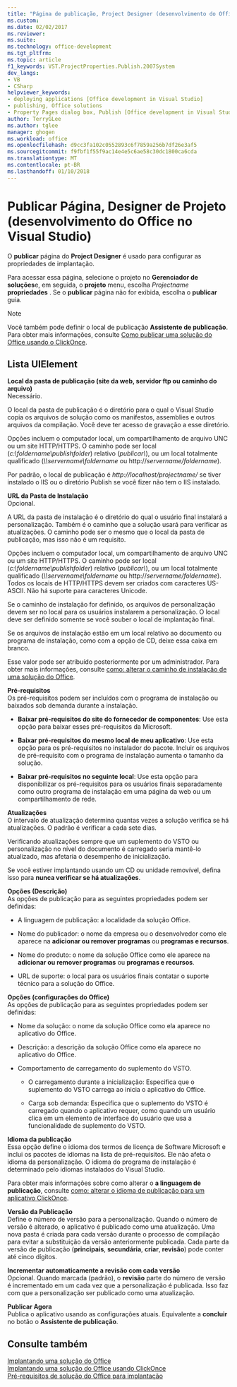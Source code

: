 ```yaml
---
title: "Página de publicação, Project Designer (desenvolvimento do Office no Visual Studio) | Microsoft Docs"
ms.custom: 
ms.date: 02/02/2017
ms.reviewer: 
ms.suite: 
ms.technology: office-development
ms.tgt_pltfrm: 
ms.topic: article
f1_keywords: VST.ProjectProperties.Publish.2007System
dev_langs:
- VB
- CSharp
helpviewer_keywords:
- deploying applications [Office development in Visual Studio]
- publishing, Office solutions
- Property Pages dialog box, Publish [Office development in Visual Studio]
author: TerryGLee
ms.author: tglee
manager: ghogen
ms.workload: office
ms.openlocfilehash: d9cc3fa102c0552893c6f7859a256b7df26e3af5
ms.sourcegitcommit: f9fbf1f55f9ac14e4e5c6ae58c30dc1800ca6cda
ms.translationtype: MT
ms.contentlocale: pt-BR
ms.lasthandoff: 01/10/2018
---
```

# <a name="publish-page-project-designer-office-development-in-visual-studio"></a>Publicar Página, Designer de Projeto (desenvolvimento do Office no Visual Studio)
  O **publicar** página do **Project Designer** é usado para configurar as propriedades de implantação.  
  
 Para acessar essa página, selecione o projeto no **Gerenciador de soluções**e, em seguida, o **projeto** menu, escolha *Projectname* **propriedades** . Se o **publicar** página não for exibida, escolha o **publicar** guia.  
  
> [!NOTE]  
>  Você também pode definir o local de publicação **Assistente de publicação**. Para obter mais informações, consulte [Como publicar uma solução do Office usando o ClickOnce](http://msdn.microsoft.com/en-us/2b6c247e-bc04-4ce4-bb64-c4e79bb3d5b8).  
  
## <a name="uielement-list"></a>Lista UIElement  
 **Local da pasta de publicação (site da web, servidor ftp ou caminho do arquivo)**  
 Necessário.  
  
 O local da pasta de publicação é o diretório para o qual o Visual Studio copia os arquivos de solução como os manifestos, assemblies e outros arquivos da compilação. Você deve ter acesso de gravação a esse diretório.  
  
 Opções incluem o computador local, um compartilhamento de arquivo UNC ou um site HTTP/HTTPS. O caminho pode ser local (*c:\foldername\publishfolder*) relativo (*publicar\\*), ou um local totalmente qualificado (*\\\servername\foldername* ou http://*servername/foldername*).  
  
 Por padrão, o local de publicação é *http://localhost/projectname/* se tiver instalado o IIS ou o diretório Publish se você fizer não tem o IIS instalado.  
  
 **URL da Pasta de Instalação**  
 Opcional.  
  
 A URL da pasta de instalação é o diretório do qual o usuário final instalará a personalização. Também é o caminho que a solução usará para verificar as atualizações. O caminho pode ser o mesmo que o local da pasta de publicação, mas isso não é um requisito.  
  
 Opções incluem o computador local, um compartilhamento de arquivo UNC ou um site HTTP/HTTPS. O caminho pode ser local (*c:\foldername\publishfolder*) relativo (*publicar\\*), ou um local totalmente qualificado (*\\\servername\foldername* ou http://*servername/foldername*). Todos os locais de HTTP/HTTPS devem ser criados com caracteres US-ASCII. Não há suporte para caracteres Unicode.  
  
 Se o caminho de instalação for definido, os arquivos de personalização devem ser no local para os usuários instalarem a personalização. O local deve ser definido somente se você souber o local de implantação final.  
  
 Se os arquivos de instalação estão em um local relativo ao documento ou programa de instalação, como com a opção de CD, deixe essa caixa em branco.  
  
 Esse valor pode ser atribuído posteriormente por um administrador. Para obter mais informações, consulte [como: alterar o caminho de instalação de uma solução do Office](http://msdn.microsoft.com/en-us/d0eaa07b-2d72-4902-899f-2f9fb165b8fd).  
  
 **Pré-requisitos**  
 Os pré-requisitos podem ser incluídos com o programa de instalação ou baixados sob demanda durante a instalação.  
  
-   **Baixar pré-requisitos do site do fornecedor de componentes**: Use esta opção para baixar esses pré-requisitos da Microsoft.  
  
-   **Baixar pré-requisitos do mesmo local de meu aplicativo**: Use esta opção para os pré-requisitos no instalador do pacote. Incluir os arquivos de pré-requisito com o programa de instalação aumenta o tamanho da solução.  
  
-   **Baixar pré-requisitos no seguinte local**: Use esta opção para disponibilizar os pré-requisitos para os usuários finais separadamente como outro programa de instalação em uma página da web ou um compartilhamento de rede.  
  
 **Atualizações**  
 O intervalo de atualização determina quantas vezes a solução verifica se há atualizações. O padrão é verificar a cada sete dias.  
  
 Verificando atualizações sempre que um suplemento do VSTO ou personalização no nível do documento é carregado seria mantê-lo atualizado, mas afetaria o desempenho de inicialização.  
  
 Se você estiver implantando usando um CD ou unidade removível, defina isso para **nunca verificar se há atualizações**.  
  
 **Opções (Descrição)**  
 As opções de publicação para as seguintes propriedades podem ser definidas:  
  
-   A linguagem de publicação: a localidade da solução Office.  
  
-   Nome do publicador: o nome da empresa ou o desenvolvedor como ele aparece na **adicionar ou remover programas** ou **programas e recursos**.  
  
-   Nome do produto: o nome da solução Office como ele aparece na **adicionar ou remover programas** ou **programas e recursos**.  
  
-   URL de suporte: o local para os usuários finais contatar o suporte técnico para a solução do Office.  
  
 **Opções (configurações do Office)**  
 As opções de publicação para as seguintes propriedades podem ser definidas:  
  
-   Nome da solução: o nome da solução Office como ela aparece no aplicativo do Office.  
  
-   Descrição: a descrição da solução Office como ela aparece no aplicativo do Office.  
  
-   Comportamento de carregamento do suplemento do VSTO.  
  
    -   O carregamento durante a inicialização: Especifica que o suplemento do VSTO carrega ao inicia o aplicativo do Office.  
  
    -   Carga sob demanda: Especifica que o suplemento do VSTO é carregado quando o aplicativo requer, como quando um usuário clica em um elemento de interface do usuário que usa a funcionalidade de suplemento do VSTO.  
  
 **Idioma da publicação**  
 Essa opção define o idioma dos termos de licença de Software Microsoft e inclui os pacotes de idiomas na lista de pré-requisitos. Ele não afeta o idioma da personalização. O idioma do programa de instalação é determinado pelo idiomas instalados do Visual Studio.  
  
 Para obter mais informações sobre como alterar o **a linguagem de publicação**, consulte [como: alterar o idioma de publicação para um aplicativo ClickOnce](/visualstudio/deployment/how-to-change-the-publish-language-for-a-clickonce-application).  
  
 **Versão da Publicação**  
 Define o número de versão para a personalização. Quando o número de versão é alterado, o aplicativo é publicado como uma atualização. Uma nova pasta é criada para cada versão durante o processo de compilação para evitar a substituição da versão anteriormente publicada. Cada parte da versão de publicação (**principais**, **secundária**, **criar**, **revisão**) pode conter até cinco dígitos.  
  
 **Incrementar automaticamente a revisão com cada versão**  
 Opcional. Quando marcada (padrão), o **revisão** parte do número de versão é incrementado em um cada vez que a personalização é publicada. Isso faz com que a personalização ser publicado como uma atualização.  
  
 **Publicar Agora**  
 Publica o aplicativo usando as configurações atuais. Equivalente a **concluir** no botão o **Assistente de publicação**.  
  
## <a name="see-also"></a>Consulte também  
 [Implantando uma solução do Office](../vsto/deploying-an-office-solution.md)   
 [Implantando uma solução do Office usando ClickOnce](../vsto/deploying-an-office-solution-by-using-clickonce.md)   
 [Pré-requisitos de solução do Office para implantação](http://msdn.microsoft.com/en-us/9f672809-43a3-40a1-9057-397ce3b5126e)  
  
  